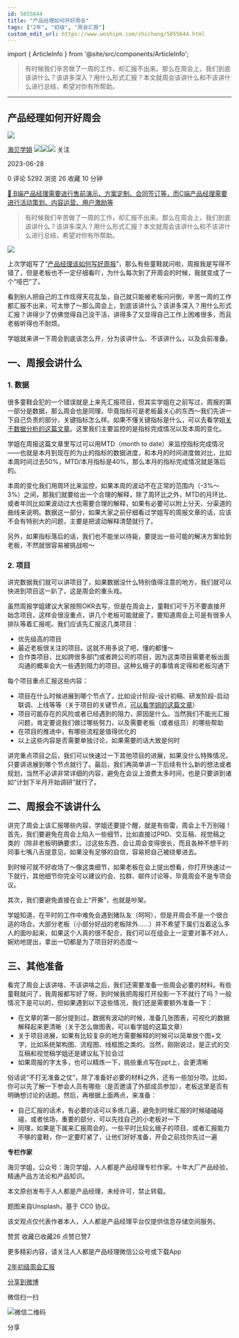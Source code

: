 ```yaml
---
id: 5855644
title: "产品经理如何开好周会"
tags: ["2年", "初级", "周会汇报"]
custom_edit_url: https://www.woshipm.com/zhichang/5855644.html
---
```

import { ArticleInfo } from '@site/src/components/ArticleInfo';

<ArticleInfo
    author="海贝学姐"
    authorLink="https://www.woshipm.com/u/1211213"
    published="2023-06-28"
    views={5292}
    comments={0}
    collects={26}
/>

> 有时候我们辛苦做了一周的工作，却汇报不出来。那么在周会上，我们到底该讲什么？该讲多深入？用什么形式汇报？本文就周会该讲什么和不该讲什么进行总结，希望对你有所帮助。

---

## 产品经理如何开好周会

[![](https://image.woshipm.com/wp-files/2022/01/WIdCmArzqS12I05BOZ8f.jpeg!/both/72x72)](https://www.woshipm.com/u/1211213)

[海贝学姐](https://www.woshipm.com/u/1211213) ![](https://static.woshipm.com/tag/1121_1@2x.png)![](https://static.woshipm.com/tag/1301_1@2x.png)![](https://static.woshipm.com/tag/2103_1@2x.png) 关注

2023-06-28

0 评论 5292 浏览 26 收藏 10 分钟

[🔗 B端产品经理需要进行售前演示、方案定制、合同签订等，而C端产品经理需要进行活动策划、内容运营、用户激励等](https://ke.qidianla.com/courses/bcpm)

> 有时候我们辛苦做了一周的工作，却汇报不出来。那么在周会上，我们到底该讲什么？该讲多深入？用什么形式汇报？本文就周会该讲什么和不该讲什么进行总结，希望对你有所帮助。

![](https://image.woshipm.com/2023/04/17/b3b78732-dcf5-11ed-897e-00163e0b5ff3.png)

上次学姐写了“[产品经理该如何写好周报](https://www.woshipm.com/zhichang/5829481.html)”，那么有些童鞋就问啦，周报我是写得不错了，但是老板也不一定仔细看吖，为什么每次到了开周会的时候，我就变成了一个“哑巴”了。

看到别人把自己的工作炫得天花乱坠，自己就只能被老板问问倒，辛苦一周的工作都汇报不出来，可太惨了～那么周会上，到底该讲什么？该讲多深入？用什么形式汇报？讲得少了仿佛觉得自己没干活，讲得多了又显得自己工作上困难很多，而且老板听得也不耐烦。

学姐就来讲一下周会到底该怎么开，分为该讲什么、不该讲什么，以及会前准备。

## 一、周报会讲什么

### 1\. 数据

很多童鞋会犯的一个错误就是上来先汇报项目，但其实学姐在之前写过，周报的第一部分是数据，那么周会也是同理，毕竟指标可是老板最关心的东西～我们先讲一下自己负责的部分，关键指标怎么样。如果不懂关键指标是什么，可以去看学姐[关于数据分析的这篇文章](https://www.woshipm.com/data-analysis/4777107.html)。这里我们主要监控的是指标完成情况以及本周的变化。

学姐在周报这篇文章里写过可以用MTD（month to date）来监控指标完成情况——也就是本月到现在的为止的指标的数据进度，和本月的时间进度做对比，比如本周时间过去50%，MTD/本月指标是40%，那么本月的指标完成情况就是落后的。

本周的变化我们用周环比来监控，如果本周的波动不在正常的范围内（-3%～3%）之间，那我们就要给出一个合理的解释，除了周环比之外，MTD的月环比、或者年同比如果波动过大也需要合理的解释，如果有必要可以附上分天、分渠道的曲线来说明。数据这一部分，如果大家之前仔细看过学姐写的周报文章的话，应该不会有特别大的问题，主要是把波动解释清楚就行了。

另外，如果指标落后的话，我们也不能坐以待毙，要提出一些可能的解决方案给到老板，不然就很容易被挑战啦～

### 2\. 项目

讲完数据我们就可以讲项目了，如果数据没什么特别值得注意的地方，我们就可以快进到项目这一趴了，这是周会的重头戏。

虽然周报学姐建议大家按照OKR去写，但是在周会上，童鞋们可千万不要直接开始念项目，这样会很没重点，讲几个老板可能就疲了，要知道周会上可是有很多人排队等着汇报呢。我们应该先汇报这几类项目：

*   优先级高的项目
*   最近老板很关注的项目。这就不用多说了吧，懂的都懂～
*   合作类项目，比如跨很多部门或者跨公司的项目，因为这类项目需要老板出面沟通的概率会大一些遇到阻力的项目。这种幺蛾子的事情肯定得和老板沟通下

每个项目重点汇报这些内容：

*   项目在什么时候进展到哪个节点了，比如设计阶段-设计初稿、研发阶段-启动联调、上线等等（关于项目的关键节点，[可以看学姐的这篇文章](https://www.woshipm.com/zhichang/5285800.html)）
*   项目可能存在的风险或者已经遇到的阻力，原因是什么。当然我们不能光汇报问题，肯定要说我们做过哪些努力，以及需要老板（或者组员）的哪些帮助
*   在项目的推进中，有哪些流程是值得优化的
*   以上这些内容是否需要单独讨论，如果需要的话大致是何时

讲完重点项目之后，我们可以快速过一下其他项目的进展，如果没什么特殊情况，只要讲进展到哪个节点就行了。最后，我们再简单讲一下后续有什么新的想法或者规划，当然不必讲非常详细的内容，避免在会议上浪费太多时间，也是只要讲到诸如“计划下半月开始调研”就行了。

## 二、周报会不该讲什么

讲完了周会上该汇报哪些内容，学姐还要提个醒，就是有些雷，周会上千万别碰！首先，我们要避免在周会上陷入一些细节，比如直接过PRD、交互稿、视觉稿之类的（除非老板明确要求）。过这些东西，会让周会变得很长，而且各种不想干的同事七嘴八舌提意见，如果没有足够的自信，容易把自己被绕晕进去。

到时候可就不好收场了～像这类细节，如果老板在会上提出想看，你打开快速过一下就行，其他细节你完全可以建议约会、拉群、邮件讨论等，毕竟周会不是专项会议。

其次，我们要避免直接在会上“开撕”，也就是吵架。

学姐知道，在平时的工作中难免会遇到猪队友（呵呵），但是开周会不是一个很合适的场合。大部分老板（小部分好战的老板除外……）并不希望下属们当着这么多人的面吵起来，如果这个人真的很不配合，我们可以在组会上一定要对事不对人，婉劝地提出，拿出一切都是为了项目好的态度～

## 三、其他准备

看完了周会上该讲啥、不该讲啥之后，我们还需要准备一些周会必要的材料。有些童鞋就问了，我周报都写好了呀，到时候我把周报打开投影一下不就行了吗？一般情况下是可以的，但如果遇到以下这些情况，我们还是需要额外准备一下：

*   在文章的第一部分提到过，数据有波动的时候，准备几张图表，可视化的数据解释起来更清晰（关于怎么做图表，可以看学姐的这篇文章）
*   关于项目进展，如果有比较复杂的地方需要解释的时候可以简单放个图+文字，比如系统架构图、流程图、线框图之类的。当然，刚刚说过，是正式的交互稿和视觉稿学姐还是建议私下拉会过
*   如果周报的字太多，也可以精炼一下，挑些重点写在ppt上，会更清晰

俗话说“不打无准备之仗”，除了准备好必要的材料之外，还有一些加分项。比如，你可以先了解一下参会人员有哪些（是否邀请了外部成员参加），老板这里是否有明确想讨论的话题。然后，再根据上面两点，来准备：

*   自己汇报的话术，有必要的话可以多练几遍，避免到时候汇报的时候磕磕碰碰，或者怯场，重要的部分，可以先找自己的小老板对一下
*   同理，如果是下属来汇报周会的，一些平时比较幺蛾子的项目、或者汇报能力不够的童鞋，你一定要盯紧了，让他们好好准备，开会之前找你先过一遍

**专栏作家**

海贝学姐，公众号：海贝学姐，人人都是产品经理专栏作家。十年大厂产品经验，精通产品方法论和产品知识。

本文原创发布于人人都是产品经理，未经许可，禁止转载。

题图来自Unsplash，基于 CC0 协议。

该文观点仅代表作者本人，人人都是产品经理平台仅提供信息存储空间服务。

赞赏 收藏已收藏26 点赞已赞7

更多精彩内容，请关注人人都是产品经理微信公众号或下载App

[2年](https://www.woshipm.com/tag/2%e5%b9%b4)[初级](https://www.woshipm.com/tag/%e5%88%9d%e7%ba%a7)[周会汇报](https://www.woshipm.com/tag/%e5%91%a8%e4%bc%9a%e6%b1%87%e6%8a%a5)

[分享到微博](https://service.weibo.com/share/share.php?appkey=2775287854&title=产品经理如何开好周会&url=https://www.woshipm.com/zhichang/5855644.html&pic=https://image.woshipm.com/2023/04/17/b3b78732-dcf5-11ed-897e-00163e0b5ff3.png)

微信扫一扫

![微信二维码](https://api.pwmqr.com/qrcode/create/?url=https://www.woshipm.com/zhichang/5855644.html)

分享